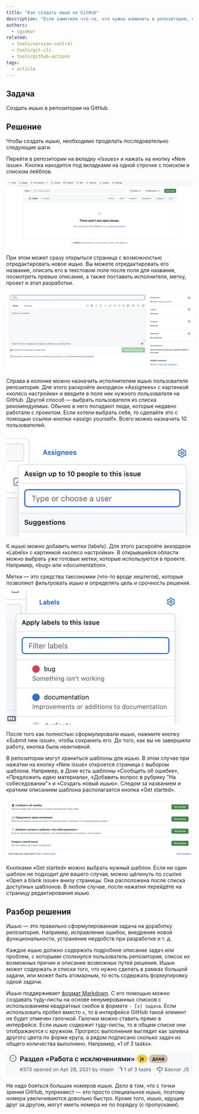 ```yaml
---
title: "Как создать ишью на GitHub"
description: "Если заметили что-то, что нужно изменить в репозитории, создайте ишью."
authors:
  - igsekor
related:
  - tools/version-control
  - tools/git-cli
  - tools/github-actions
tags:
  - article
---
```


## Задача

Создать ишью в репозитории на GitHub.

## Решение

Чтобы создать ишью, необходимо проделать последовательно следующие шаги.

Перейти в репозитории на вкладку «Issues» и нажать на кнопку «New issue». Кнопка находится под вкладками на одной строчке с поиском и списком лейблов. 

![Список всех ишью репозитория. Нажмите кнопку, чтобы создать новое. Описание выше.](images/issues-list.png)

При этом может сразу открыться страница с возможностью отредактировать новое ишью. Вы можете отредактировать его название, описать его в текстовом поле после поля для названия, посмотреть превью описания, а также поставить исполнителя, метку, проект и этап разработки.

![Редактирование нового ишью. Описание выше.](images/new-issue-editing.png)

Справа в колонке можно назначить исполнителем ишью пользователя репозитория. Для этого раскройте аккордеон «Assignees» c картинкой «колесо настройки» и введите в поле ник нужного пользователя на GitHub. Другой способ — выбрать пользователя из списка рекомендуемых. Обычно в него попадают люди, которые недавно работали с проектом. Если хотели выбрать себя, то сделайте это с помощью ссылки-кнопки «assign yourself». Всего можно назначить 10 пользователей.

![Назначение исполнителя ишью. Описание выше.](images/issue-assignees.png)

К ишью можно добавить метки (labels). Для этого раскройте аккордеон «Labels» c картинкой «колесо настройки». В открывшейся области можно выбрать уже готовые метки, которые используются в проекте. Например, «bug» или «documentation».

Метки — это средства таксономии (что-то вроде хештегов), которые позволяют фильтровать ишью и определять цель и срочность решения.

![Открытый список с доступными метками проекта. Описание выше.](images/issue-labels.png)

После того как полностью сформулировали ишью, нажмите кнопку «Submit new issue», чтобы сохранить его. До того, как вы не завершили работу, кнопка была неактивной.

В репозитории могут храниться шаблоны для ишью. В этом случае при нажатии на кнопку «New issue» откроется страница с выбором шаблона. Например, в Доке есть шаблоны «Сообщить об ошибке», «Предложить идею материала», «Добавить вопрос в рубрику "На собеседовании"» и «Создать новый ишью». Следом за названием и кратким описанием шаблона располагается кнопка «Get started».

![Список шаблонов для ишью. Описание выше.](images/issue-templates.png)

Кнопками «Get started» можно выбрать нужный шаблон. Если ни один шаблон не подходит для вашего случая, можно щёлкнуть по ссылке «Open a blank issue» внизу страницы. Она расположена после списка доступных шаблонов. В любом случае, после нажатия перейдёте на страницу редактирования ишью.

## Разбор решения

Ишью — это правильно сформулированная задача на доработку репозитория. Например, исправление ошибок, внедрение новой функциональности, устранение неудобств при разработке и т. д.

Каждое ишью должно содержать подробное описание задач или проблем, с которыми  столкнулся пользователь репозитория, список их возможных причин и описание возможных путей решения. Ишью может содержать и списки того, что нужно сделать в рамках большой задачи, или может быть атомарным, то есть содержать формулировку одной задачи.

Ишью поддерживает [формат Markdown](/tools/markdown/). С его помощью можно создавать туду-листы на основе ненумерованных списков с использованием квадратных скобок в формате `- [x] задача`. Если использовать пробел вместо `x`, то в интерфейсе GitHub такой элемент не будет отмечен галочкой. Галочки можно ставить прямо в интерфейсе. Если ишью содержит туду-листы, то в общем списке они отображаются с кружком. Прогресс выполнения выглядит как заливка другого цвета по форме круга, а рядом подписано сколько задач из общего количества выполнено. Например, «1 of 3 tasks».

![Ишью с туду-листом. Описание выше.](images/issue-item-in-list.png)

Не надо бояться больших номеров ишью. Дело в том, что с точки зрения GitHub, пулреквест — это просто специальное ишью, поэтому номера увеличиваются довольно быстро. Кроме того, ишью, идущие друг за другом, могут иметь номера не по порядку (с пропусками).
